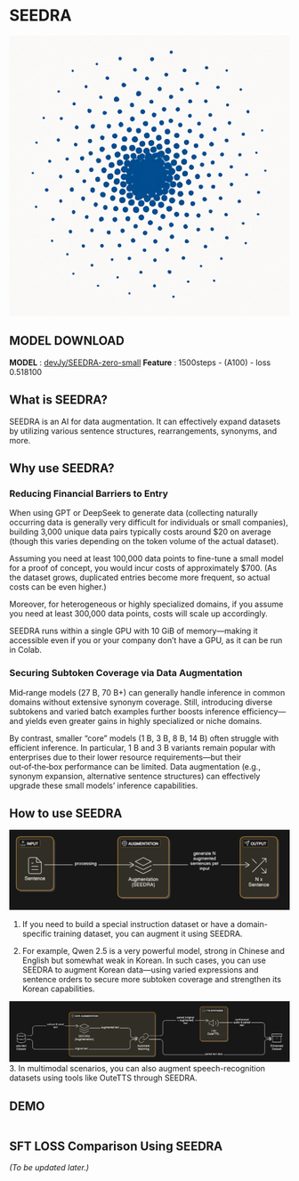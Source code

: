 # SEEDRA

![img](./assets/seedra.png)

## MODEL DOWNLOAD

**MODEL** : [devJy/SEEDRA-zero-small](https://huggingface.co/devJy/SEEDRA-zero-small)
**Feature** : 1500steps - (A100) - loss 0.518100

## What is SEEDRA?

SEEDRA is an AI for data augmentation. It can effectively expand datasets by utilizing various sentence structures, rearrangements, synonyms, and more.

## Why use SEEDRA?

### Reducing Financial Barriers to Entry

When using GPT or DeepSeek to generate data (collecting naturally occurring data is generally very difficult for individuals or small companies), building 3,000 unique data pairs typically costs around $20 on average (though this varies depending on the token volume of the actual dataset).

Assuming you need at least 100,000 data points to fine-tune a small model for a proof of concept, you would incur costs of approximately $700. (As the dataset grows, duplicated entries become more frequent, so actual costs can be even higher.)

Moreover, for heterogeneous or highly specialized domains, if you assume you need at least 300,000 data points, costs will scale up accordingly.

SEEDRA runs within a single GPU with 10 GiB of memory—making it accessible even if you or your company don’t have a GPU, as it can be run in Colab.

### Securing Subtoken Coverage via Data Augmentation

Mid‑range models (27 B, 70 B+) can generally handle inference in common domains without extensive synonym coverage. Still, introducing diverse subtokens and varied batch examples further boosts inference efficiency—and yields even greater gains in highly specialized or niche domains.

By contrast, smaller “core” models (1 B, 3 B, 8 B, 14 B) often struggle with efficient inference. In particular, 1 B and 3 B variants remain popular with enterprises due to their lower resource requirements—but their out‑of‑the‑box performance can be limited. Data augmentation (e.g., synonym expansion, alternative sentence structures) can effectively upgrade these small models’ inference capabilities.

## How to use SEEDRA

![img](./assets/tta.png)

1. If you need to build a special instruction dataset or have a domain-specific training dataset, you can augment it using SEEDRA.

2. For example, Qwen 2.5 is a very powerful model, strong in Chinese and English but somewhat weak in Korean. In such cases, you can use SEEDRA to augment Korean data—using varied expressions and sentence orders to secure more subtoken coverage and strengthen its Korean capabilities.

![img](./assets/mma.png) 3. In multimodal scenarios, you can also augment speech-recognition datasets using tools like OuteTTS through SEEDRA.

## DEMO

```py

```

## SFT LOSS Comparison Using SEEDRA

_(To be updated later.)_
